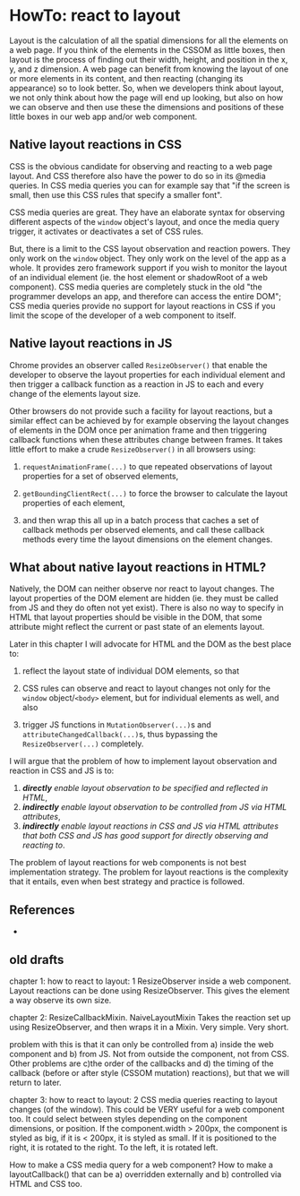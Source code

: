 # HowTo: react to layout

Layout is the calculation of all the spatial dimensions for all the elements on a web page.
If you think of the elements in the CSSOM as little boxes, then layout is the process of finding out
their width, height, and position in the x, y, and z dimension.
A web page can benefit from knowing the layout of one or more elements in its content, and 
then reacting (changing its appearance) so to look better. So, when we developers think about layout,
we not only think about how the page will end up looking, but also on how we can observe and then use
these the dimensions and positions of these little boxes in our web app and/or web component.

## Native layout reactions in CSS

CSS is the obvious candidate for observing and reacting to a web page layout. 
And CSS therefore also have the power to do so in its @media queries.
In CSS media queries you can for example say that "if the screen is small, then use this CSS rules 
that specify a smaller font".

CSS media queries are great. They have an elaborate syntax for observing different aspects of the 
`window` object's layout, and once the media query trigger, it activates or deactivates a set of CSS 
rules.

But, there is a limit to the CSS layout observation and reaction powers. They only work on the `window` 
object. They only work on the level of the app as a whole. It provides zero framework support if you
wish to monitor the layout of an individual element (ie. the host element or shadowRoot of a web component).
CSS media queries are completely stuck in the old "the programmer develops an app, and therefore can
access the entire DOM"; CSS media queries provide no support for layout reactions in CSS if you limit
the scope of the developer of a web component to itself.

## Native layout reactions in JS

Chrome provides an observer called `ResizeObserver()` that enable the developer to observe the 
layout properties for each individual element and then trigger a callback function as a reaction in JS 
to each and every change of the elements layout size.

Other browsers do not provide such a facility for layout reactions, but a similar effect can be achieved 
by for example observing the layout changes of elements in the DOM once per animation frame and then
triggering callback functions when these attributes change between frames.
It takes little effort to make a crude `ResizeObserver()` in all browsers using: 

1. `requestAnimationFrame(...)` to que repeated observations of layout properties for a set of 
   observed elements,

2. `getBoundingClientRect(...)` to force the browser to calculate the layout properties of each 
   element,
   
3. and then wrap this all up in a batch process that caches a set of callback methods per observed 
   elements, and call these callback methods every time the layout dimensions on the element changes.
   
## What about native layout reactions in HTML?
 
Natively, the DOM can neither observe nor react to layout changes. 
The layout properties of the DOM element are hidden 
(ie. they must be called from JS and they do often not yet exist).
There is also no way to specify in HTML that layout properties should be visible in the DOM, 
that some attribute might reflect the current or past state of an elements layout.

Later in this chapter I will advocate for HTML and the DOM as the best place to:

1. reflect the layout state of individual DOM elements, so that

2. CSS rules can observe and react to layout changes not only for the `window` object/`<body>` element,
   but for individual elements as well, and also

3. trigger JS functions in `MutationObserver(...)`s and `attributeChangedCallback(...)`s, thus
   bypassing the `ResizeObserver(...)` completely.
   
I will argue that the problem of how to implement layout observation and reaction in CSS and JS is to:
1. ***directly** enable layout observation to be specified and reflected in HTML*,
2. ***indirectly** enable layout observation to be controlled from JS via HTML attributes*,
3. ***indirectly** enable layout reactions in CSS and JS via HTML attributes that both CSS and JS has 
   good support for directly observing and reacting to*.
   
The problem of layout reactions for web components is not best implementation strategy. 
The problem for layout reactions is the complexity that it entails, even when best strategy and practice
is followed.

## References

 * 
 
## old drafts

chapter 1: how to react to layout: 1
ResizeObserver inside a web component.
Layout reactions can be done using ResizeObserver.
This gives the element a way observe its own size.

chapter 2:  ResizeCallbackMixin.    NaiveLayoutMixin
Takes the reaction set up using ResizeObserver, and then wraps it in a Mixin. 
Very simple. Very short.

problem with this is that it can only be controlled from a) inside the web component
and b) from JS. Not from outside the component, not from CSS. Other problems are c)the order of 
the callbacks and d) the timing of the callback (before or after style (CSSOM mutation) reactions), 
but that we will return to later.

chapter 3: how to react to layout: 2
CSS media queries reacting to layout changes (of the window).
This could be VERY useful for a web component too.
It could select between styles depending on the component dimensions, or position.
If the component.width > 200px, the component is styled as big, if it is < 200px, it is styled as small.
If it is positioned to the right, it is rotated to the right. To the left, it is rotated left.

How to make a CSS media query for a web component?
How to make a layoutCallback() that can be a) overridden externally and b) controlled via HTML and CSS
too.